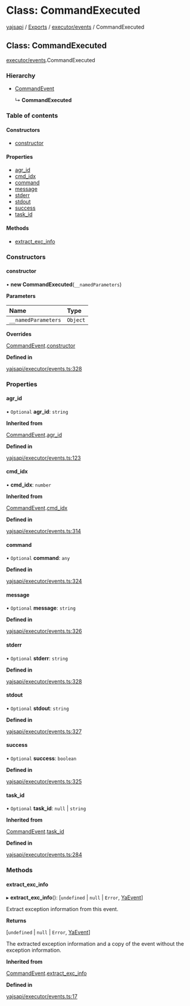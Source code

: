 # Class: CommandExecuted

[yajsapi](../yajsapi.md) / [Exports](../modules/) / [executor/events](../modules/executor_events.md) / CommandExecuted

## Class: CommandExecuted

[executor/events](../modules/executor_events.md).CommandExecuted

### Hierarchy

* [CommandEvent](executor_events.commandevent.md)

  ↳ **CommandExecuted**

### Table of contents

#### Constructors

* [constructor](executor_events.commandexecuted.md#constructor)

#### Properties

* [agr\_id](executor_events.commandexecuted.md#agr_id)
* [cmd\_idx](executor_events.commandexecuted.md#cmd_idx)
* [command](executor_events.commandexecuted.md#command)
* [message](executor_events.commandexecuted.md#message)
* [stderr](executor_events.commandexecuted.md#stderr)
* [stdout](executor_events.commandexecuted.md#stdout)
* [success](executor_events.commandexecuted.md#success)
* [task\_id](executor_events.commandexecuted.md#task_id)

#### Methods

* [extract\_exc\_info](executor_events.commandexecuted.md#extract_exc_info)

### Constructors

#### constructor

• **new CommandExecuted**\(`__namedParameters`\)

**Parameters**

| Name | Type |
| :--- | :--- |
| `__namedParameters` | `Object` |

**Overrides**

[CommandEvent](executor_events.commandevent.md).[constructor](executor_events.commandevent.md#constructor)

**Defined in**

[yajsapi/executor/events.ts:328](https://github.com/golemfactory/yajsapi/blob/8f42a91/yajsapi/executor/events.ts#L328)

### Properties

#### agr\_id

• `Optional` **agr\_id**: `string`

**Inherited from**

[CommandEvent](executor_events.commandevent.md).[agr\_id](executor_events.commandevent.md#agr_id)

**Defined in**

[yajsapi/executor/events.ts:123](https://github.com/golemfactory/yajsapi/blob/8f42a91/yajsapi/executor/events.ts#L123)

#### cmd\_idx

• **cmd\_idx**: `number`

**Inherited from**

[CommandEvent](executor_events.commandevent.md).[cmd\_idx](executor_events.commandevent.md#cmd_idx)

**Defined in**

[yajsapi/executor/events.ts:314](https://github.com/golemfactory/yajsapi/blob/8f42a91/yajsapi/executor/events.ts#L314)

#### command

• `Optional` **command**: `any`

**Defined in**

[yajsapi/executor/events.ts:324](https://github.com/golemfactory/yajsapi/blob/8f42a91/yajsapi/executor/events.ts#L324)

#### message

• `Optional` **message**: `string`

**Defined in**

[yajsapi/executor/events.ts:326](https://github.com/golemfactory/yajsapi/blob/8f42a91/yajsapi/executor/events.ts#L326)

#### stderr

• `Optional` **stderr**: `string`

**Defined in**

[yajsapi/executor/events.ts:328](https://github.com/golemfactory/yajsapi/blob/8f42a91/yajsapi/executor/events.ts#L328)

#### stdout

• `Optional` **stdout**: `string`

**Defined in**

[yajsapi/executor/events.ts:327](https://github.com/golemfactory/yajsapi/blob/8f42a91/yajsapi/executor/events.ts#L327)

#### success

• `Optional` **success**: `boolean`

**Defined in**

[yajsapi/executor/events.ts:325](https://github.com/golemfactory/yajsapi/blob/8f42a91/yajsapi/executor/events.ts#L325)

#### task\_id

• `Optional` **task\_id**: `null` \| `string`

**Inherited from**

[CommandEvent](executor_events.commandevent.md).[task\_id](executor_events.commandevent.md#task_id)

**Defined in**

[yajsapi/executor/events.ts:284](https://github.com/golemfactory/yajsapi/blob/8f42a91/yajsapi/executor/events.ts#L284)

### Methods

#### extract\_exc\_info

▸ **extract\_exc\_info**\(\): \[`undefined` \| `null` \| `Error`, [YaEvent](executor_events.yaevent.md)\]

Extract exception information from this event.

**Returns**

\[`undefined` \| `null` \| `Error`, [YaEvent](executor_events.yaevent.md)\]

The extracted exception information and a copy of the event without the exception information.

**Inherited from**

[CommandEvent](executor_events.commandevent.md).[extract\_exc\_info](executor_events.commandevent.md#extract_exc_info)

**Defined in**

[yajsapi/executor/events.ts:17](https://github.com/golemfactory/yajsapi/blob/8f42a91/yajsapi/executor/events.ts#L17)

